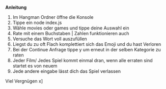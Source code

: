 **Anleitung** 

1. Im Hangman Ordner öffne die Konsole
2. Tippe ein node index.js
3. Wähle movies oder games und tippe deine Auswahl ein
4. Rate mit einem Buchstaben | Zahlen funktionieren auch
5. Versuche das Wort voll auszufüllen
6. Liegst du zu oft Flach komplettiert sich das Emoji und du hast Verloren
7. Bei der Continue Anfrage tippe y um erneut in der selben Kategorie zu raten
8. Jeder Film/ Jedes Spiel kommt einmal dran, wenn alle erraten sind startet es von neuem
9. Jede andere eingabe lässt dich das Spiel verlassen

Viel Vergnügen x]

